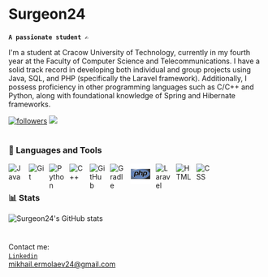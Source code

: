 # Surgeon24

**`A passionate student ✍️`**

I'm a student at Cracow University of Technology, currently in my fourth year at the Faculty of Computer Science and Telecommunications. I have a solid track record in developing both individual and group projects using Java, SQL, and PHP (specifically the Laravel framework). Additionally, I possess proficiency in other programming languages such as C/C++ and Python, along with foundational knowledge of Spring and Hibernate frameworks.

   <p align="left">
      <a href="https://github.com/Surgeon24/Surgeon24?tab=followers">
         <img alt="followers" title="Follow me on Github" src="https://custom-icon-badges.demolab.com/github/followers/Surgeon24?color=236ad3&labelColor=1155ba&style=for-the-badge&logo=person-add&label=Follow&logoColor=white"/></a>   
      <img src='https://vbr.wocr.tk/badge?page_id=Surgeon24&style=for-the-badge&logo=Github&color=16a085'>
   </p>

#

### 🔧 Languages and Tools

<img align="left" alt="Java" width="30px" style="padding-right:10px;" src="https://cdn.jsdelivr.net/gh/devicons/devicon/icons/java/java-original.svg"/>
<img align="left" alt="Git" width="30px" style="padding-right:10px;" src="https://cdn.jsdelivr.net/gh/devicons/devicon/icons/git/git-original.svg" />
<img align="left" alt="Python" width="30px" style="padding-right:10px;" src="https://cdn.jsdelivr.net/gh/devicons/devicon/icons/python/python-plain.svg" />
<img align="left" alt="C++" width="30px" style="padding-right:10px;" src="https://cdn.jsdelivr.net/gh/devicons/devicon/icons/cplusplus/cplusplus-line.svg" />
<img align="left" alt="GitHub" width="30px" style="padding-right:10px;" src="https://cdn.jsdelivr.net/gh/devicons/devicon/icons/github/github-original.svg" />
<img align="left" alt="Gradle" width="30px" style="padding-right:10px;" src="https://cdn.jsdelivr.net/gh/devicons/devicon/icons/gradle/gradle-plain.svg" />

<img align="left" alt="PHP" width="40px" style="padding-right:10px;"     src="php-original.svg" />
<img align="left" alt="Laravel" width="30px" style="padding-right:10px;" src="https://cdn.jsdelivr.net/gh/devicons/devicon/icons/laravel/laravel-plain.svg" />
<img align="left" alt="HTML" width="30px" style="padding-right:10px;" src="https://cdn.jsdelivr.net/gh/devicons/devicon/icons/html5/html5-plain.svg" />
<img align="left" alt="CSS" width="30px" style="padding-right:10px;" src="https://cdn.jsdelivr.net/gh/devicons/devicon/icons/css3/css3-plain.svg" />
<br />

#

### 📊 Stats

![Surgeon24's GitHub stats](https://github-readme-stats.vercel.app/api?username=surgeon24&show_icons=true&theme=gruvbox)

<!-- ![GitHub Streak](https://streak-stats.demolab.com?user=Surgeon24&theme=gruvbox&border_radius=4.5) -->

#
Contact me:\
[`Linkedin`](https://www.linkedin.com/in/mikhail-ermolaev24/)\
mikhail.ermolaev24@gmail.com
<!-- On [`facebook`](https://www.facebook.com/) -->
<!-- [website]: https://fkcodes.com -->
